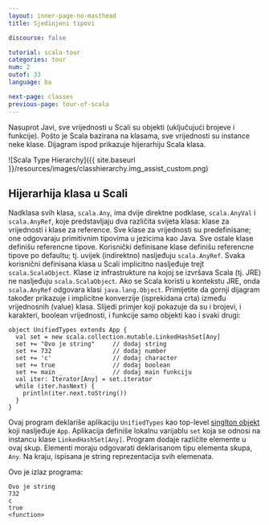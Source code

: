 ```yaml
---
layout: inner-page-no-masthead
title: Sjedinjeni tipovi

discourse: false

tutorial: scala-tour
categories: tour
num: 2
outof: 33
language: ba

next-page: classes
previous-page: tour-of-scala
---
```


Nasuprot Javi, sve vrijednosti u Scali su objekti (uključujući brojeve i funkcije).
Pošto je Scala bazirana na klasama, sve vrijednosti su instance neke klase.
Dijagram ispod prikazuje hijerarhiju Scala klasa.

![Scala Type Hierarchy]({{ site.baseurl }}/resources/images/classhierarchy.img_assist_custom.png)

## Hijerarhija klasa u Scali ##

Nadklasa svih klasa, `scala.Any`, ima dvije direktne podklase, `scala.AnyVal` i `scala.AnyRef`, koje predstavljaju dva različita svijeta klasa:
klase za vrijednosti i klase za reference.
Sve klase za vrijednosti su predefinisane; one odgovaraju primitivnim tipovima u jezicima kao Java.
Sve ostale klase definišu referencne tipove.
Korisnički definisane klase definišu referencne tipove po defaultu; tj. uvijek (indirektno) nasljeđuju `scala.AnyRef`.
Svaka korisnični definisana klasa u Scali implicitno nasljeđuje trejt `scala.ScalaObject`.
Klase iz infrastrukture na kojoj se izvršava Scala (tj. JRE) ne nasljeđuju `scala.ScalaObject`.
Ako se Scala koristi u kontekstu JRE, onda `scala.AnyRef` odgovara klasi `java.lang.Object`.
Primijetite da gornji dijagram također prikazuje i implicitne konverzije (isprekidana crta) između vrijednosnih (value) klasa.
Slijedi primjer koji pokazuje da su i brojevi, i karakteri, boolean vrijednosti, i funkcije samo objekti kao i svaki drugi:
 
    object UnifiedTypes extends App {
      val set = new scala.collection.mutable.LinkedHashSet[Any]
      set += "Ovo je string"     // dodaj string
      set += 732                 // dodaj number
      set += 'c'                 // dodaj character
      set += true                // dodaj boolean
      set += main _              // dodaj main funkciju
      val iter: Iterator[Any] = set.iterator
      while (iter.hasNext) {
        println(iter.next.toString())
      }
    }
 
Ovaj program deklariše aplikaciju `UnifiedTypes` kao top-level [singlton objekt](singleton-objects.html) koji nasljeđuje `App`.
Aplikacija definiše lokalnu varijablu `set` koja se odnosi na instancu klase `LinkedHashSet[Any]`.
Program dodaje različite elemente u ovaj skup.
Elementi moraju odgovarati deklarisanom tipu elementa skupa, `Any`.
Na kraju, ispisana je string reprezentacija svih elemenata.

Ovo je izlaz programa:

    Ovo je string
    732
    c
    true
    <function>
